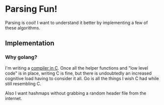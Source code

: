 # Parsing Fun!

Parsing is cool! I want to understand it better by implementing a few of these algorithms.

## Implementation

### Why golang?

I'm writing a [compiler in C](https://github.com/costowell/dumlang). 
Once all the helper functions and "low level code" is in place, writing C is fine, but there is undoubtedly an increased cognitive load having to consider it all.
Go is all the things I wish C had while still resembling C.

Also I want hashmaps without grabbing a random header file from the internet.
